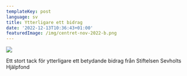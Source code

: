```yaml
---
templateKey: post
language: sv
title: Ytterligare ett bidrag
date: '2022-12-13T10:36:43+01:00'
featuredImage: /img/centret-nov-2022-b.png
---
```

![](/img/centret-nov-2022-b.png)

Ett stort tack för ytterligare ett betydande bidrag från Stiftelsen Sevholts Hjälpfond
